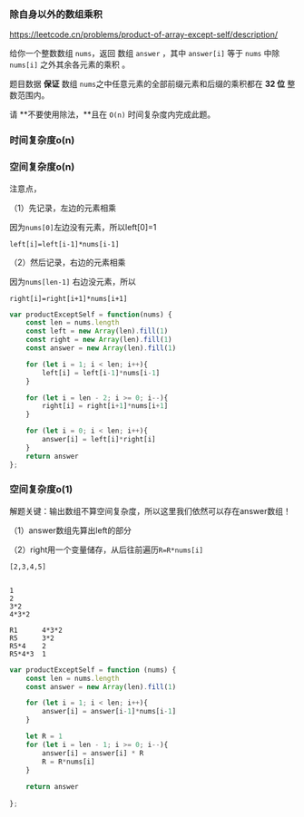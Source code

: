 ### 除自身以外的数组乘积

https://leetcode.cn/problems/product-of-array-except-self/description/

给你一个整数数组 `nums`，返回 数组 `answer` ，其中 `answer[i]` 等于 `nums` 中除 `nums[i]` 之外其余各元素的乘积 。

题目数据 **保证** 数组 `nums`之中任意元素的全部前缀元素和后缀的乘积都在 **32 位** 整数范围内。

请 **不要使用除法，**且在 `O(n)` 时间复杂度内完成此题。



### 时间复杂度o(n)

### 空间复杂度o(n)

注意点，

（1）先记录，左边的元素相乘

因为`nums[0]`左边没有元素，所以left[0]=1

```
left[i]=left[i-1]*nums[i-1]
```

（2）然后记录，右边的元素相乘

因为`nums[len-1]` 右边没元素，所以

```
right[i]=right[i+1]*nums[i+1]
```



```js
var productExceptSelf = function(nums) {
    const len = nums.length
	const left = new Array(len).fill(1)
	const right = new Array(len).fill(1)
	const answer = new Array(len).fill(1)

	for (let i = 1; i < len; i++){
		left[i] = left[i-1]*nums[i-1]
	}

	for (let i = len - 2; i >= 0; i--){
		right[i] = right[i+1]*nums[i+1]
	}

	for (let i = 0; i < len; i++){
		answer[i] = left[i]*right[i]
	}
	return answer
};
```



### 空间复杂度o(1)

解题关键：输出数组不算空间复杂度，所以这里我们依然可以存在answer数组！

（1）answer数组先算出left的部分

（2）right用一个变量储存，从后往前遍历`R=R*nums[i]`

```
[2,3,4,5]


1
2
3*2
4*3*2

R1   	4*3*2
R5 		3*2
R5*4	2
R5*4*3  1
```



```js
var productExceptSelf = function (nums) {
	const len = nums.length
	const answer = new Array(len).fill(1)

	for (let i = 1; i < len; i++){
		answer[i] = answer[i-1]*nums[i-1]
	}

	let R = 1
	for (let i = len - 1; i >= 0; i--){
		answer[i] = answer[i] * R
		R = R*nums[i]
	}
	
	return answer
	
};
```

